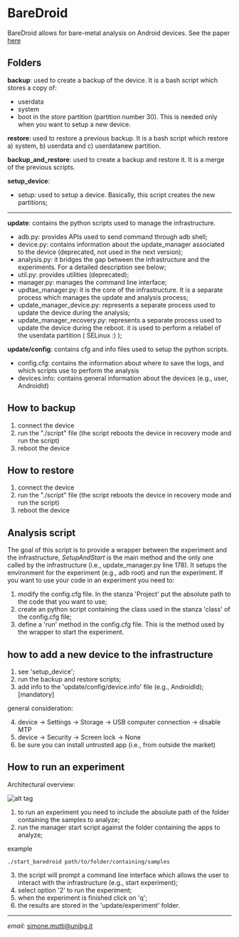 # **BareDroid** #

BareDroid allows for bare-metal analysis on Android devices. See the paper [here](https://www.cs.ucsb.edu/~vigna/publications/2015_ACSAC_Baredroid.pdf)

## Folders ##

**backup**: used to create a backup of the device. It is a bash script which stores a copy of:
* userdata
* system
* boot 
in the *store* partition (partition number 30). This is needed only when you want to setup a new device.

**restore**: used to restore a previous backup. It is a bash script which restore a) system, b) userdata and c) userdatanew partition.

**backup_and_restore**: used to create a backup and restore it. It is a merge of the previous scripts.

**setup_device**:
*	setup: used to setup a device. Basically, this script creates the new partitions;

---

**update**: contains the python scripts used to manage the infrastructure.
*	adb.py: provides APIs used to send command through adb shell;
*	device.py: contains information about the update_manager associated to the device (deprecated, not used in the next version);
*	analysis.py: it bridges the gap between the infrastructure and the experiments. For a detailed description see below;
*	util.py: provides utilities (deprecated);
*	manager.py: manages the command line interface;
*	updtae_manager.py: it is the core of the infrastructure. It is a separate process which manages the update and analysis process;
*	update_manager_device.py: represents a separate process used to update the device during the analysis;
*	update_manager_recovery.py: represents a separate process used to update the device during the reboot. it is used to perform a relabel of the userdata partition ( SELinux :) );

**update/config**: contains cfg and info files used to setup the python scripts.
*	config.cfg: contains the information about where to save the logs, and which scripts use to perform the analysis
*	devices.info: contains general information about the devices (e.g., user, AndroidId)

## How to backup ##
1.	connect the device
2.	run the "./script" file (the script reboots the device in recovery mode and run the script)
3.	reboot the device


## How to restore ##
1. connect the device
2. run the "./script" file (the script reboots the device in recovery mode and run the script)
3. reboot the device


## Analysis script ##
The goal of this script is to provide a wrapper between the experiment and the infrastructure, *SetupAndStart* is the main method and the only one called by the infrastructure (i.e., update_manager.py line 178). It setups the environment for the experiment (e.g., adb root) and run the experiment.
If you want to use your code in an experiment you need to:
1.	modify the config.cfg file. In the stanza 'Project' put the absolute path to the code that you want to use;
2.	create an python script containing the class used in the stanza 'class' of the config.cfg file;
3.	define a 'run' method in the config.cfg file. This is the method used by the wrapper to start the experiment.

## how to add a new device to the infrastructure ##

1.	see 'setup_device';
2.	run the backup and restore scripts;
3.	add info to the 'update/config/device.info' file (e.g., AndroidId); [mandatory]

general consideration:

4.	device -> Settings -> Storage -> USB computer connection -> disable  MTP
5.	device -> Security -> Screen lock -> None
6.	be sure you can install untrusted app (i.e., from outside the market)


## How to run an experiment ##
Architectural overview:

![alt tag](https://docs.google.com/drawings/d/1UXaQkFElMduaZckbcicz3zloDz9SOA5aap_CV0FFMhQ/pub?w=465&amp;h=259)


1.	to run an experiment you need to include the absolute path of the folder containing the samples to analyze;
2.	run the manager start script against the folder containing the apps to analyze;

example

```
./start_baredroid path/to/folder/containing/samples
```

3.	the script will prompt a command line interface which allows the user to interact with the infrastructure (e.g., start experiment);
4.	select option '2' to run the experiment;
5.	when the experiment is finished click on 'q';
6.	the results are stored in the 'update/experiment' folder.

---
*email:* simone.mutti@unibg.it
